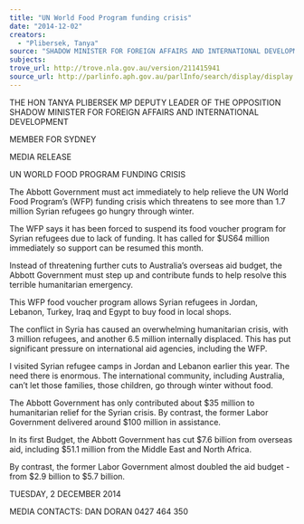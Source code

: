 ```yaml
---
title: "UN World Food Program funding crisis"
date: "2014-12-02"
creators:
  - "Plibersek, Tanya"
source: "SHADOW MINISTER FOR FOREIGN AFFAIRS AND INTERNATIONAL DEVELOPMENT"
subjects:
trove_url: http://trove.nla.gov.au/version/211415941
source_url: http://parlinfo.aph.gov.au/parlInfo/search/display/display.w3p;query=Id%3A%22media/pressrel/3541719%22
---
```


 

 

 THE HON TANYA PLIBERSEK MP  DEPUTY LEADER OF THE OPPOSITION  SHADOW MINISTER FOR FOREIGN AFFAIRS  AND INTERNATIONAL DEVELOPMENT 

 MEMBER FOR SYDNEY    

 

 MEDIA RELEASE    

 UN WORLD FOOD PROGRAM FUNDING CRISIS   

 

 The Abbott Government must act immediately to help relieve the UN World Food  Program’s (WFP) funding crisis which threatens to see more than 1.7 million Syrian  refugees go hungry through winter.   

 The WFP says it has been forced to suspend its food voucher program for Syrian  refugees due to lack of funding.  It has called for $US64 million immediately so support  can be resumed this month.     

 Instead of threatening further cuts to Australia’s overseas aid budget, the Abbott  Government must step up and contribute funds to help resolve this terrible humanitarian  emergency.   

 This WFP food voucher program allows Syrian refugees in Jordan, Lebanon, Turkey,  Iraq and Egypt to buy food in local shops.   

 The conflict in Syria has caused an overwhelming humanitarian crisis, with 3 million  refugees, and another 6.5 million internally displaced.  This has put significant pressure  on international aid agencies, including the WFP.   

 I visited Syrian refugee camps in Jordan and Lebanon earlier this year.  The need there  is enormous.  The international community, including Australia, can’t let those families,  those children, go through winter without food. 

 

 The Abbott Government has only contributed about $35 million to humanitarian relief for  the Syrian crisis.  By contrast, the former Labor Government delivered around $100  million in assistance.   

 In its first Budget, the Abbott Government has cut $7.6 billion from overseas aid,  including $51.1 million from the Middle East and North Africa.   

 By contrast, the former Labor Government almost doubled the aid budget - from $2.9  billion to $5.7 billion.   

 TUESDAY, 2 DECEMBER 2014 

 MEDIA CONTACTS:        DAN DORAN 0427 464 350 

 

